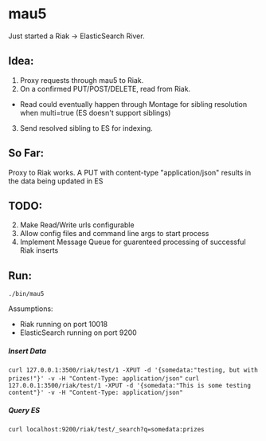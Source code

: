 # mau5

Just started a Riak -> ElasticSearch River.

## Idea:

1. Proxy requests through mau5 to Riak.
2. On a confirmed PUT/POST/DELETE, read from Riak.
  * Read could eventually happen through Montage for sibling resolution when 
  multi=true (ES doesn't support siblings)
3. Send resolved sibling to ES for indexing.

## So Far:

Proxy to Riak works.
A PUT with content-type "application/json" results in the data being updated in ES

## TODO:

2. Make Read/Write urls configurable
3. Allow config files and command line args to start process
4. Implement Message Queue for guarenteed processing of successful Riak inserts

## Run:

`./bin/mau5`

Assumptions:
* Riak running on port 10018
* ElasticSearch running on port 9200

##### Insert Data

`
    curl 127.0.0.1:3500/riak/test/1 -XPUT -d '{somedata:"testing, but with prizes!"}' -v -H "Content-Type: application/json"
`
`
    curl 127.0.0.1:3500/riak/test/1 -XPUT -d '{somedata:"This is some testing content"}' -v -H "Content-Type: application/json"
`
##### Query ES

`
    curl localhost:9200/riak/test/_search?q=somedata:prizes
`

